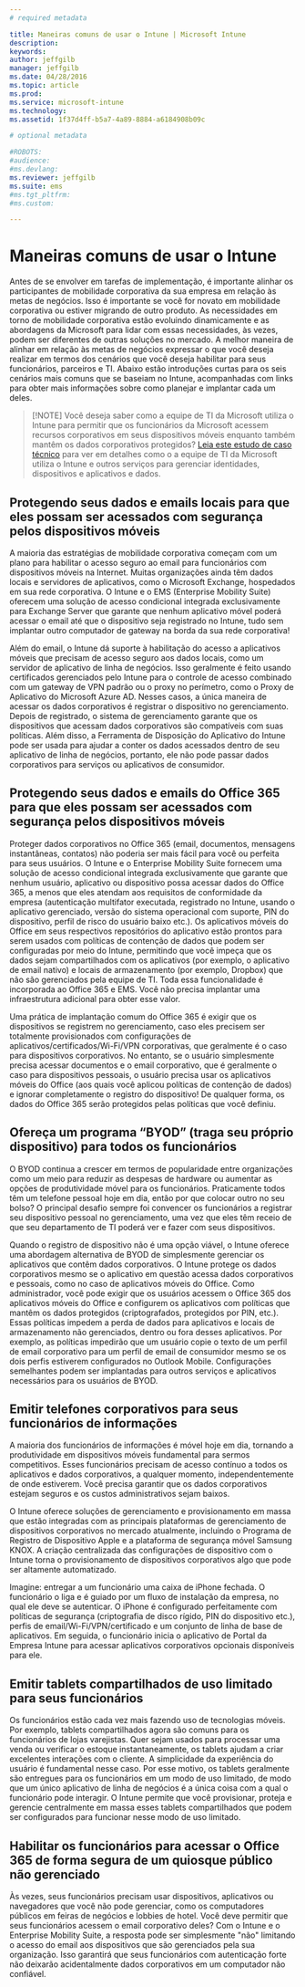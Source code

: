 ```yaml
---
# required metadata

title: Maneiras comuns de usar o Intune | Microsoft Intune
description:
keywords:
author: jeffgilb
manager: jeffgilb
ms.date: 04/28/2016
ms.topic: article
ms.prod:
ms.service: microsoft-intune
ms.technology:
ms.assetid: 1f37d4ff-b5a7-4a89-8884-a6184908b09c

# optional metadata

#ROBOTS:
#audience:
#ms.devlang:
ms.reviewer: jeffgilb
ms.suite: ems
#ms.tgt_pltfrm:
#ms.custom:

---
```


# Maneiras comuns de usar o Intune

Antes de se envolver em tarefas de implementação, é importante alinhar os participantes de mobilidade corporativa da sua empresa em relação às metas de negócios.  Isso é importante se você for novato em mobilidade corporativa ou estiver migrando de outro produto.  As necessidades em torno de mobilidade corporativa estão evoluindo dinamicamente e as abordagens da Microsoft para lidar com essas necessidades, às vezes, podem ser diferentes de outras soluções no mercado.  A melhor maneira de alinhar em relação às metas de negócios expressar o que você deseja realizar em termos dos cenários que você deseja habilitar para seus funcionários, parceiros e TI.  Abaixo estão introduções curtas para os seis cenários mais comuns que se baseiam no Intune, acompanhadas com links para obter mais informações sobre como planejar e implantar cada um deles.

>[!NOTE] Você deseja saber como a equipe de TI da Microsoft utiliza o Intune para permitir que os funcionários da Microsoft acessem recursos corporativos em seus dispositivos móveis enquanto também mantêm os dados corporativos protegidos? [Leia este estudo de caso técnico](https://www.microsoft.com/itshowcase/Article/Content/588) para ver em detalhes como o a equipe de TI da Microsoft utiliza o Intune e outros serviços para gerenciar identidades, dispositivos e aplicativos e dados.  

## Protegendo seus dados e emails locais para que eles possam ser acessados com segurança pelos dispositivos móveis
A maioria das estratégias de mobilidade corporativa começam com um plano para habilitar o acesso seguro ao email para funcionários com dispositivos móveis na Internet. Muitas organizações ainda têm dados locais e servidores de aplicativos, como o Microsoft Exchange, hospedados em sua rede corporativa. O Intune e o EMS (Enterprise Mobility Suite) oferecem uma solução de acesso condicional integrada exclusivamente para Exchange Server que garante que nenhum aplicativo móvel poderá acessar o email até que o dispositivo seja registrado no Intune, tudo sem implantar outro computador de gateway na borda da sua rede corporativa!

Além do email, o Intune dá suporte à habilitação do acesso a aplicativos móveis que precisam de acesso seguro aos dados locais, como um servidor de aplicativo de linha de negócios.  Isso geralmente é feito usando certificados gerenciados pelo Intune para o controle de acesso combinado com um gateway de VPN padrão ou o proxy no perímetro, como o Proxy de Aplicativo do Microsoft Azure AD.  Nesses casos, a única maneira de acessar os dados corporativos é registrar o dispositivo no gerenciamento.  Depois de registrado, o sistema de gerenciamento garante que os dispositivos que acessam dados corporativos são compatíveis com suas políticas.  Além disso, a Ferramenta de Disposição do Aplicativo do Intune pode ser usada para ajudar a conter os dados acessados dentro de seu aplicativo de linha de negócios, portanto, ele não pode passar dados corporativos para serviços ou aplicativos de consumidor.

<!-- Learn more about how to plan and deploy Intune to help secure on-premises email and data. -->

## Protegendo seus dados e emails do Office 365 para que eles possam ser acessados com segurança pelos dispositivos móveis
Proteger dados corporativos no Office 365 (email, documentos, mensagens instantâneas, contatos) não poderia ser mais fácil para você ou perfeita para seus usuários. O Intune e o Enterprise Mobility Suite fornecem uma solução de acesso condicional integrada exclusivamente que garante que nenhum usuário, aplicativo ou dispositivo possa acessar dados do Office 365, a menos que eles atendam aos requisitos de conformidade da empresa (autenticação multifator executada, registrado no Intune, usando o aplicativo gerenciado, versão do sistema operacional com suporte, PIN do dispositivo, perfil de risco do usuário baixo etc.). Os aplicativos móveis do Office em seus respectivos repositórios do aplicativo estão prontos para serem usados com políticas de contenção de dados que podem ser configuradas por meio do Intune, permitindo que você impeça que os dados sejam compartilhados com os aplicativos (por exemplo, o aplicativo de email nativo) e locais de armazenamento (por exemplo, Dropbox) que não são gerenciados pela equipe de TI.  Toda essa funcionalidade é incorporada ao Office 365 e EMS.  Você não precisa implantar uma infraestrutura adicional para obter esse valor.

Uma prática de implantação comum do Office 365 é exigir que os dispositivos se registrem no gerenciamento, caso eles precisem ser totalmente provisionados com configurações de aplicativos/certificados/Wi-Fi/VPN corporativas, que geralmente é o caso para dispositivos corporativos.  No entanto, se o usuário simplesmente precisa acessar documentos e o email corporativo, que é geralmente o caso para dispositivos pessoais, o usuário precisa usar os aplicativos móveis do Office (aos quais você aplicou políticas de contenção de dados) e ignorar completamente o registro do dispositivo!  De qualquer forma, os dados do Office 365 serão protegidos pelas políticas que você definiu.

<!-- Learn more about how to plan and deploy Intune to help secure Office 365 email and data. -->

## Ofereça um programa “BYOD” (traga seu próprio dispositivo) para todos os funcionários
O BYOD continua a crescer em termos de popularidade entre organizações como um meio para reduzir as despesas de hardware ou aumentar as opções de produtividade móvel para os funcionários. Praticamente todos têm um telefone pessoal hoje em dia, então por que colocar outro no seu bolso? O principal desafio sempre foi convencer os funcionários a registrar seu dispositivo pessoal no gerenciamento, uma vez que eles têm receio de que seu departamento de TI poderá ver e fazer com seus dispositivos.  

Quando o registro de dispositivo não é uma opção viável, o Intune oferece uma abordagem alternativa de BYOD de simplesmente gerenciar os aplicativos que contêm dados corporativos.  O Intune protege os dados corporativos mesmo se o aplicativo em questão acessa dados corporativos e pessoais, como no caso de aplicativos móveis do Office.  Como administrador, você pode exigir que os usuários acessem o Office 365 dos aplicativos móveis do Office e configurem os aplicativos com políticas que mantêm os dados protegidos (criptografados, protegidos por PIN, etc.).  Essas políticas impedem a perda de dados para aplicativos e locais de armazenamento não gerenciados, dentro ou fora desses aplicativos.  Por exemplo, as políticas impedirão que um usuário copie o texto de um perfil de email corporativo para um perfil de email de consumidor mesmo se os dois perfis estiverem configurados no Outlook Mobile.  Configurações semelhantes podem ser implantadas para outros serviços e aplicativos necessários para os usuários de BYOD.

<!-- Learn more about how to plan and deploy Intune to support BYOD.-->

## Emitir telefones corporativos para seus funcionários de informações
A maioria dos funcionários de informações é móvel hoje em dia, tornando a produtividade em dispositivos móveis fundamental para sermos competitivos.  Esses funcionários precisam de acesso contínuo a todos os aplicativos e dados corporativos, a qualquer momento, independentemente de onde estiverem.  Você precisa garantir que os dados corporativos estejam seguros e os custos administrativos sejam baixos.  

O Intune oferece soluções de gerenciamento e provisionamento em massa que estão integradas com as principais plataformas de gerenciamento de dispositivos corporativos no mercado atualmente, incluindo o Programa de Registro de Dispositivo Apple e a plataforma de segurança móvel Samsung KNOX.  A criação centralizada das configurações de dispositivo com o Intune torna o provisionamento de dispositivos corporativos algo que pode ser altamente automatizado.  

Imagine: entregar a um funcionário uma caixa de iPhone fechada. O funcionário o liga e é guiado por um fluxo de instalação da empresa, no qual ele deve se autenticar. O iPhone é configurado perfeitamente com políticas de segurança (criptografia de disco rígido, PIN do dispositivo etc.), perfis de email/Wi-Fi/VPN/certificado e um conjunto de linha de base de aplicativos. Em seguida, o funcionário inicia o aplicativo de Portal da Empresa Intune para acessar aplicativos corporativos opcionais disponíveis para ele.

<!-- Learn more about how to plan and deploy Intune to support corporate owned devices. -->

## Emitir tablets compartilhados de uso limitado para seus funcionários
Os funcionários estão cada vez mais fazendo uso de tecnologias móveis.  Por exemplo, tablets compartilhados agora são comuns para os funcionários de lojas varejistas.  Quer sejam usados para processar uma venda ou verificar o estoque instantaneamente, os tablets ajudam a criar excelentes interações com o cliente.  A simplicidade da experiência do usuário é fundamental nesse caso.  Por esse motivo, os tablets geralmente são entregues para os funcionários em um modo de uso limitado, de modo que um único aplicativo de linha de negócios é a única coisa com a qual o funcionário pode interagir.  O Intune permite que você provisionar, proteja e gerencie centralmente em massa esses tablets compartilhados que podem ser configurados para funcionar nesse modo de uso limitado.

<!-- Learn more about how to plan and deploy Intune to support shared tablets. -->

## Habilitar os funcionários para acessar o Office 365 de forma segura de um quiosque público não gerenciado
Às vezes, seus funcionários precisam usar dispositivos, aplicativos ou navegadores que você não pode gerenciar, como os computadores públicos em feiras de negócios e lobbies de hotel. Você deve permitir que seus funcionários acessem o email corporativo deles? Com o Intune e o Enterprise Mobility Suite, <!--you have choices. The--> a resposta pode ser simplesmente "não" limitando o acesso do email aos dispositivos que são gerenciados pela sua organização.  <!-- Alternatively, you can choose to allow limited access to these untrusted computers by requiring multi-factor authentication and only allowing browser access (Outlook Web Access) in a mode where files cannot be downloaded (e.g. email attachments).-->  Isso garantirá que seus funcionários com autenticação forte não deixarão acidentalmente dados corporativos em um computador não confiável.

<!-- Learn more about how to plan and deploy Intune to support kiosks. -->


<!--HONumber=May16_HO2-->


